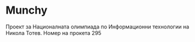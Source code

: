# Munchy
Проект за Националната олимпиада по Информационни технологии на Никола Тотев. Номер на прокета 295
